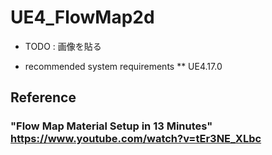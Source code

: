 # UE4_FlowMap2d

* TODO : 画像を貼る

* recommended system requirements
** UE4.17.0

## Reference
### "Flow Map Material Setup in 13 Minutes" https://www.youtube.com/watch?v=tEr3NE_XLbc
